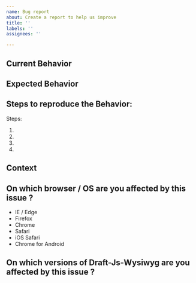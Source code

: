 ```yaml
---
name: Bug report
about: Create a report to help us improve
title: ''
labels: ''
assignees: ''

---
```


## Current Behavior

<!-- Describe what happens instead of the expected behavior. -->

## Expected Behavior

<!-- Describe what should happen. -->

## Steps to reproduce the Behavior:

<!--
  Provide a link to a live example (you can use codesandbox.io) and an unambiguous set of steps to reproduce this bug.
  Include code to reproduce, if relevant (which it most likely is).
-->

Steps:

1.
2.
3.
4.

## Context

<!--
  What are you trying to accomplish? How has this issue affected you?
  Providing context helps us come up with a solution that is most useful in the real world.
-->

## On which browser / OS are you affected by this issue ?
  - IE / Edge
  - Firefox
  - Chrome
  - Safari
  - iOS Safari
  - Chrome for Android

## On which versions of Draft-Js-Wysiwyg are you affected by this issue ?
